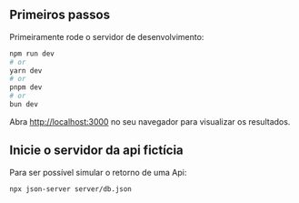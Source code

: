 ## Primeiros passos

Primeiramente rode o servidor de desenvolvimento:

```bash
npm run dev
# or
yarn dev
# or
pnpm dev
# or
bun dev
```

Abra [http://localhost:3000](http://localhost:3000) no seu navegador para visualizar os resultados.

## Inicie o servidor da api fictícia 

Para ser possível simular o retorno de uma Api:

```bash
npx json-server server/db.json
```